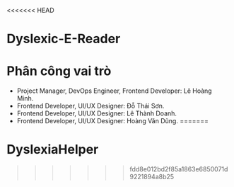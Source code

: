 <<<<<<< HEAD
# Dyslexic-E-Reader
# Phân công vai trò
- Project Manager, DevOps Engineer, Frontend Developer: Lê Hoàng Minh.
- Frontend Developer, UI/UX Designer: Đỗ Thái Sơn.
- Frontend Developer, UI/UX Designer: Lê Thành Doanh.
- Frontend Developer, UI/UX Designer: Hoàng Văn Dũng.
=======
# DyslexiaHelper
>>>>>>> fdd8e012bd2f85a1863e6850071d9221894a8b25
